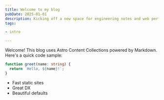 ```yaml
---
title: Welcome to my blog
pubDate: 2025-01-01
description: Kicking off a new space for engineering notes and web performance tips.
tags:

- intro

---
```


Welcome! This blog uses Astro Content Collections powered by Markdown. Here's a quick code sample:

```ts
function greet(name: string) {
  return `Hello, ${name}!`;
}
```

- Fast static sites
- Great DX
- Beautiful defaults
